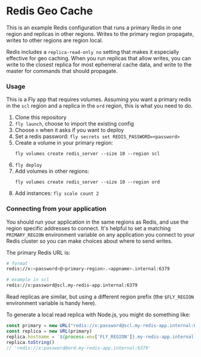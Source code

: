 # Redis Geo Cache

This is an example Redis configuration that runs a primary Redis in one region and replicas in other regions. Writes to the primary region propagate, writes to other regions are region local.

Redis includes a `replica-read-only no` setting that makes it especially effective for geo caching. When you run replicas that allow writes, you can write to the closest replica for most ephemeral cache data, and write to the master for commands that should propagate.

### Usage

This is a Fly app that requires volumes. Assuming you want a primary redis in the `scl` region and a replica in the `ord` region, this is what you need to do.

1. Clone this repository
2. `fly launch`, choose to import the existing config
3. Choose `n` when it asks if you want to deploy
4. Set a redis password: `fly secrets set REDIS_PASSWORD=<password>`
5. Create a volume in your primary region:
   ```
   fly volumes create redis_server --size 10 --region scl
   ```
6. `fly deploy`
7. Add volumes in other regions:
   ```
   fly volumes create redis_server --size 10 --region ord
   ```
8. Add instances: `fly scale count 2`

### Connecting from your application

You should run your application in the same regions as Redis, and use the region specific addresses to connect. It's helpful to set a matching `PRIMARY_REGION` environment variable on any application you connect to your Redis cluster so you can make choices about where to send writes.

The primary Redis URL is:

```bash
# format
redis://x:<password>@<primary-region>.<appname>.internal:6379

# example in scl
redis://x:password@scl.my-redis-app.internal:6379
```

Read replicas are similar, but using a different region prefix (the `$FLY_REGION` environment variable is handy here).

To generate a local read replica with Node.js, you might do something like:

```javascript
const primary = new URL("redis://x:password@scl.my-redis-app.internal:6379")
const replica = new URL(primary)
replica.hostname = `${process.env['FLY_REGION']}.my-redis-app.internal`
replica.toString()
// 'redis://x:password@ord.my-redis-app.internal:6379'
```
